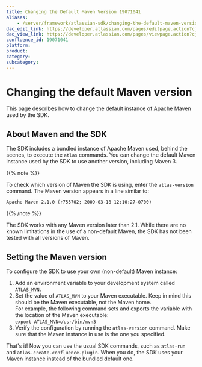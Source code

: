 ```yaml
---
title: Changing the Default Maven Version 19071041
aliases:
    - /server/framework/atlassian-sdk/changing-the-default-maven-version-19071041.html
dac_edit_link: https://developer.atlassian.com/pages/editpage.action?cjm=wozere&pageId=19071041
dac_view_link: https://developer.atlassian.com/pages/viewpage.action?cjm=wozere&pageId=19071041
confluence_id: 19071041
platform:
product:
category:
subcategory:
---
```

# Changing the default Maven version

This page describes how to change the default instance of Apache Maven used by the SDK.

## About Maven and the SDK

The SDK includes a bundled instance of Apache Maven used, behind the scenes, to execute the `atlas` commands. You can change the default Maven instance used by the SDK to use another version, including Maven 3.

{{% note %}}

To check which version of Maven the SDK is using, enter the `atlas-version` command. The Maven version appears in a line similar to:

`Apache Maven 2.1.0 (r755702; 2009-03-18 12:10:27-0700)`

{{% /note %}}

The SDK works with any Maven version later than 2.1. While there are no known limitations in the use of a non-default Maven, the SDK has not been tested with all versions of Maven. 

## Setting the Maven version

To configure the SDK to use your own (non-default) Maven instance:

1.  Add an environment variable to your development system called `ATLAS_MVN.`
2.  Set the value of `ATLAS_MVN` to your Maven executable. Keep in mind this should be the Maven executable, not the Maven home.  
    For example, the following command sets and exports the variable with the location of the Maven executable:  
    `export ATLAS_MVN=/usr/bin/mvn3`
3.  Verify the configuration by running the `atlas-version` command. Make sure that the Maven instance in use is the one you specified.

That's it! Now you can use the usual SDK commands, such as `atlas-run` and `atlas-create-confluence-plugin`. When you do, the SDK uses your Maven instance instead of the bundled default one.

 

























